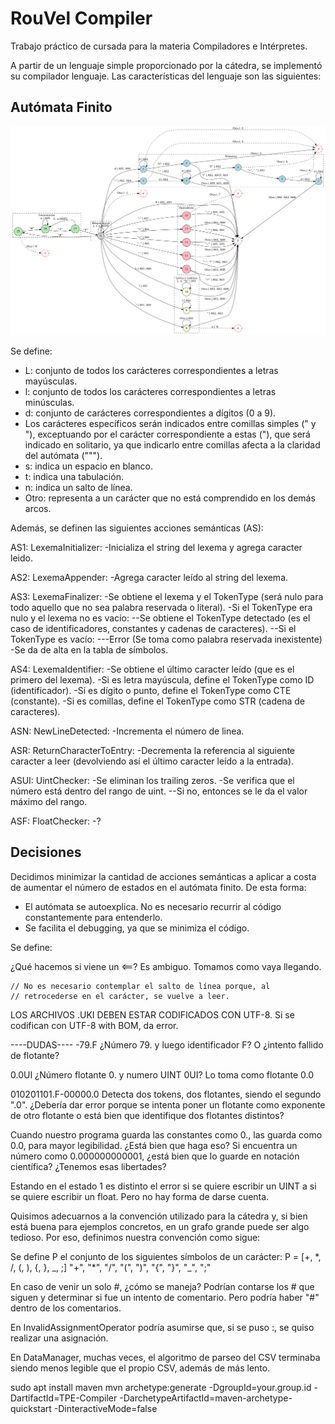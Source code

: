 # RouVel Compiler

Trabajo práctico de cursada para la materia Compiladores e Intérpretes.

A partir de un lenguaje simple proporcionado por la cátedra, se implementó su compilador lenguaje. Las características del lenguaje son las siguientes:



## Autómata Finito

![Finite Automatom](resources/diagrams/finiteAutomatom.png)

Se define:

- L: conjunto de todos los carácteres correspondientes a letras mayúsculas.
- l: conjunto de todos los carácteres correspondientes a letras minúsculas.
- d: conjunto de carácteres correspondientes a dígitos (0 a 9).
- Los carácteres específicos serán indicados entre comillas simples (" y "), exceptuando por el carácter correspondiente a estas ("), que será indicado en solitario, ya que indicarlo entre comillas afecta a la claridad del autómata (""").
- s: indica un espacio en blanco.
- t: indica una tabulación.
- n: indica un salto de línea.
- Otro: representa a un carácter que no está comprendido en los demás arcos.

Además, se definen las siguientes acciones semánticas (AS):

AS1: LexemaInitializer:
-Inicializa el string del lexema y agrega caracter leido.

AS2: LexemaAppender:
-Agrega caracter leído al string del lexema.

AS3: LexemaFinalizer:
-Se obtiene el lexema y el TokenType (será nulo para todo aquello que no sea palabra reservada o literal).
-Si el TokenType era nulo y el lexema no es vacío:
--Se obtiene el TokenType detectado (es el caso de identificadores, constantes y cadenas de caracteres).
--Si el TokenType es vacío:
---Error (Se toma como palabra reservada inexistente)
-Se da de alta en la tabla de símbolos.

AS4: LexemaIdentifier:
-Se obtiene el último caracter leído (que es el primero del lexema).
-Si es letra mayúscula, define el TokenType como ID (identificador).
-Si es dígito o punto, define el TokenType como CTE (constante).
-Si es comillas, define el TokenType como STR (cadena de caracteres).

ASN: NewLineDetected:
-Incrementa el número de linea.

ASR: ReturnCharacterToEntry:
-Decrementa la referencia al siguiente caracter a leer (devolviendo así el último caracter leído a la entrada).

ASUI: UintChecker:
-Se eliminan los trailing zeros.
-Se verifica que el número está dentro del rango de uint.
--Si no, entonces se le da el valor máximo del rango.

ASF: FloatChecker:
-?

## Decisiones

Decidimos minimizar la cantidad de acciones semánticas a aplicar a costa de aumentar el número de estados en el autómata finito. De esta forma:

- El autómata se autoexplica. No es necesario recurrir al código constantemente para entenderlo.
- Se facilita el debugging, ya que se minimiza el código.

Se define:



¿Qué hacemos si viene un <==? Es ambiguo. Tomamos como vaya llegando.

    // No es necesario contemplar el salto de línea porque, al
    // retrocederse en el carácter, se vuelve a leer.

LOS ARCHIVOS .UKI DEBEN ESTAR CODIFICADOS CON UTF-8. Si se codifican con UTF-8 with BOM, da error.

----DUDAS----
-79.F ¿Número 79. y luego identificador F? O ¿intento fallido de flotante?

0.0UI ¿Número flotante 0. y numero UINT 0UI? Lo toma como flotante 0.0

010201101.F-00000.0 Detecta dos tokens, dos flotantes, siendo el segundo ".0". ¿Debería dar error porque se intenta poner un flotante como exponente de otro flotante o está bien que identifique dos flotantes distintos?

Cuando nuestro programa guarda las constantes como 0., las guarda como 0.0, para mayor legibilidad. ¿Está bien que haga eso? Si encuentra un número como 0.000000000001, ¿está bien que lo guarde en notación científica? ¿Tenemos esas libertades?

Estando en el estado 1 es distinto el error si se quiere escribir un UINT a si se quiere escribir un float. Pero no hay forma de darse cuenta.

Quisimos adecuarnos a la convención utilizado para la cátedra y, si bien está buena para ejemplos concretos, en un grafo grande puede ser algo tedioso. Por eso, definimos nuestra convención como sigue:

Se define P el conjunto de los siguientes símbolos de un carácter:
P = [+, *, /, (, ), {, }, _, ;]
\"+\", \"\*\", \"/\", \"(\", \")\", \"{\", \"}\", \"\_\", \";\"

En caso de venir un solo #, ¿cómo se maneja? Podrían contarse los # que siguen y determinar si fue un intento de comentario. Pero podría haber "#" dentro de los comentarios.

En InvalidAssignmentOperator podría asumirse que, si se puso :, se quiso realizar una asignación.

En DataManager, muchas veces, el algoritmo de parseo del CSV terminaba siendo menos legible que el propio CSV, además de más lento.

sudo apt install maven
mvn archetype:generate -DgroupId=your.group.id -DartifactId=TPE-Compiler -DarchetypeArtifactId=maven-archetype-quickstart -DinteractiveMode=false
